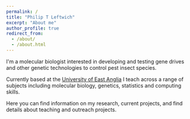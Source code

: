```yaml
---
permalink: /
title: "Philip T Leftwich"
excerpt: "About me"
author_profile: true
redirect_from: 
  - /about/
  - /about.html
---
```

I'm a molecular biologist interested in developing and testing gene drives and other genetic technologies to control pest insect species.  

Currently based at the [University of East Anglia](https://people.uea.ac.uk/p_leftwich) I teach across a range of subjects including molecular biology, genetics, statistics and computing skills.


Here you can find information on my research, current projects, and find details about teaching and outreach projects.



